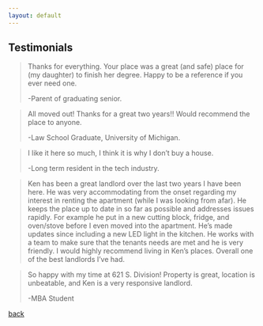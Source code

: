 ```yaml
---
layout: default
---
```


## Testimonials


> Thanks for everything.  Your place was a great (and safe) place for (my daughter) to finish her degree. Happy to be a reference if you ever need one.
>
> -Parent of graduating senior.

> All moved out!  Thanks for a great two years!! Would recommend the place to anyone.  
>
> -Law School Graduate, University of Michigan.

> I like it here so much, I think it is why I don’t buy a house.  
>
> -Long term resident in the tech industry.

> Ken has been a great landlord over the last two years I have been here. He was very accommodating from the onset regarding my interest in renting the apartment (while I was looking from afar). He keeps the place up to date in so far as possible and addresses issues rapidly. For example he put in a new cutting block, fridge, and oven/stove before I even moved into the apartment. He’s made updates since including a new LED light in the kitchen. He works with a team to make sure that the tenants needs are met and he is very friendly. I would highly recommend living in Ken’s places. Overall one of the best landlords I’ve had.

> So happy with my time at 621 S. Division! Property is great, location is unbeatable, and Ken is a very responsive landlord. 
>
> -MBA Student   

[back](./)
